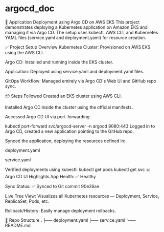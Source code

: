 # argocd_doc
🚀 Application Deployment using Argo CD on AWS EKS
This project demonstrates deploying a Kubernetes application on Amazon EKS and managing it via Argo CD. The setup uses kubectl, AWS CLI, and Kubernetes YAML files (service.yaml and deployment.yaml) for resource creation.

✅ Project Setup Overview
Kubernetes Cluster: Provisioned on AWS EKS using the AWS CLI.

Argo CD: Installed and running inside the EKS cluster.

Application: Deployed using service.yaml and deployment.yaml files.

GitOps Workflow: Managed entirely via Argo CD's Web UI and GitHub repo sync.

📦 Steps Followed
Created an EKS cluster using AWS CLI.

Installed Argo CD inside the cluster using the official manifests.

Accessed Argo CD UI via port-forwarding:

kubectl port-forward svc/argocd-server -n argocd 8080:443
Logged in to Argo CD, created a new application pointing to the GitHub repo.

Synced the application, deploying the resources defined in:

deployment.yaml

service.yaml

Verified deployments using kubectl:
kubectl get pods
kubectl get svc
📊 Argo CD UI Highlights
App Health: ✅ Healthy

Sync Status: ✅ Synced to Git commit 90e26ae

Live Tree View: Visualizes all Kubernetes resources — Deployment, Service, ReplicaSet, Pods, etc.

Rollback/History: Easily manage deployment rollbacks.

📂 Repo Structure
.
├── deployment.yaml
├── service.yaml
└── README.md

